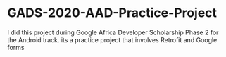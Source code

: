 # GADS-2020-AAD-Practice-Project
I did this project during Google Africa Developer Scholarship Phase 2 for the Android track. its a practice project that involves Retrofit and Google forms
